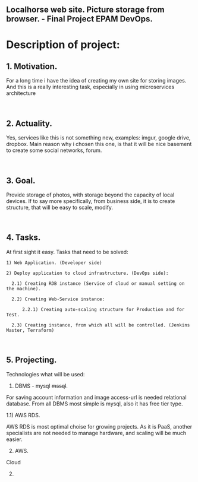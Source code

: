 ## Localhorse web site. Picture storage from browser. - Final Project EPAM DevOps.

<h1> Description of project: </h1>

<h2> 1. Motivation.</h2>

For a long time i have the idea of creating my own site for storing images.
And this is a really interesting task, especially in using microservices architecture

<br>
<h2> 2. Actuality. </h2>

Yes, services like this is not something new, examples: imgur, google drive, dropbox. Main reason why i chosen this one,
is that it will be nice basement to create some social networks, forum.

<br>
<h2> 3. Goal. </h2>

Provide storage of photos, with storage beyond the capacity of local devices. 
If to say more specifically, from business side, it is to create structure, that will be easy to scale, modify.

<br>
<h2> 4. Tasks. </h2>
  
At first sight it easy. Tasks that need to be solved:
```  
1) Web Application. (Developer side)
```
```
2) Deploy application to cloud infrastructure. (DevOps side):
  
  2.1) Creating RDB instance (Service of cloud or manual setting on the machine).

  2.2) Creating Web-Service instance:

      2.2.1) Creating auto-scaling structure for Production and for Test.

  2.3) Creating instance, from which all will be controlled. (Jenkins Master, Terraform)
```

<br>
<h2> 5. Projecting. </h2>

Technologies what will be used:

1) DBMS - mysql <s>mssql</s>.

For saving account information and image access-url is needed relational database. From all DBMS most simple is mysql, also it has free tier type.

1.1) AWS RDS.

AWS RDS is most optimal choise for growing projects. As it is PaaS, another specialists are not needed to manage hardware, and scaling will be much easier.

2) AWS.

Cloud  

2) 




